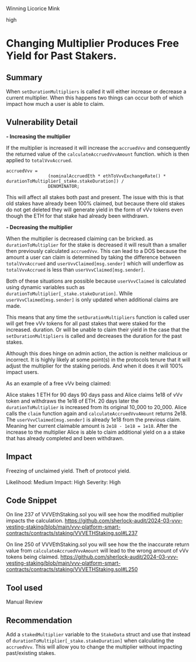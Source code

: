 Winning Licorice Mink

high

# Changing Multiplier Produces Free Yield for Past Stakers.

## Summary

When `setDurationMultipliers` is called it will either increase or decrease a current  multiplier. When this happens two things can occur both of which impact how much a user is able to claim.  

## Vulnerability Detail

**- Increasing the multiplier**

If the multiplier is increased it will increase the `accruedVvv` and consequently the returned value of the `calculateAccruedVvvAmount` function. which is then applied to `totalVvvAccrued`. 

```solidity
accruedVvv =
                (nominalAccruedEth * ethToVvvExchangeRate() * durationToMultiplier[_stake.stakeDuration]) /
                DENOMINATOR;
```
This will affect all stakes both past and present. The issue with this is that old stakes have already been 100% claimed, but because there old stakes do not get deleted they will generate yield in the form of vVv tokens even though the ETH for that stake had already been withdrawn. 

**- Decreasing the multiplier**

When the multiplier is decreased claiming can be bricked. as `durationToMultiplier` for the stake is decreased it will result than a smaller then previously calculated  `accruedVvv`. This can lead to a DOS because the amount a user can claim is determined by taking the difference between `totalVvvAccrued` and `userVvvClaimed[msg.sender]` which will underflow as `totalVvvAccrued` is less than `userVvvClaimed[msg.sender]`. 

Both of these situations are possible because `userVvvClaimed` is calculated using dynamic variables such as ` durationToMultiplier[_stake.stakeDuration]`. While `userVvvClaimed[msg.sender]` is only updated when additional claims are made. 

This means that any time the `setDurationMultipliers` function is called user will get free vVv tokens for all past stakes that were staked for the increased. duration. Or will be unable to claim their yield in the case that the `setDurationMultipliers` is called and decreases the duration for the past stakes. 

Although this does hinge on admin action, the action is neither malicious or incorrect. It is highly likely at some point(s) in the protocols tenure that it will adjust the multiplier for the staking periods. And when it does it will 100% impact users. 


As an example of a free vVv being claimed:

Alice stakes 1 ETH for 90 days
90 days pass and Alice claims 1e18 of vVv token and withdraws the 1e18 of ETH. 
20 days later the `durationToMultiplier` is increased from its original 10_000 to 20_000. 
Alice calls the `claim` function again and `calculateAccruedVvvAmount` returns 2e18.
The `userVvvClaimed[msg.sender]` is already 1e18 from the previous claim. 
Meaning her current claimable amount is `2e18 - 1e18 = 1e18`.
After the increase to the multiplier Alice is able to claim additional yield on a a stake that has already completed and been withdrawn. 

## Impact
Freezing of unclaimed yield.
Theft of protocol yield.

Likelihood: Medium
Impact: High 
Severity: High

## Code Snippet

On line 237 of VVVEthStaking.sol you will see how the modified multiplier impacts the calculation.
https://github.com/sherlock-audit/2024-03-vvv-vesting-staking/blob/main/vvv-platform-smart-contracts/contracts/staking/VVVETHStaking.sol#L237


On line 250 of VVVEthStaking.sol you will see how the the inaccurate return value from `calculateAccruedVvvAmount` will lead to the wrong amount of vVv tokens being claimed.
https://github.com/sherlock-audit/2024-03-vvv-vesting-staking/blob/main/vvv-platform-smart-contracts/contracts/staking/VVVETHStaking.sol#L250


## Tool used

Manual Review

## Recommendation

Add a `stakedMultiplier` variable to the `StakeData` struct and use that instead of `durationToMultiplier[_stake.stakeDuration]` when calculating the `accruedVvv`. This will allow you to change the multiplier without impacting past/existing stakes. 
